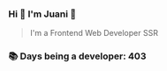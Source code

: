 ### Hi 👋 I&#39;m Juani 🦁

> I&#39;m a Frontend Web Developer SSR

### 📚 Days being a developer: 403
